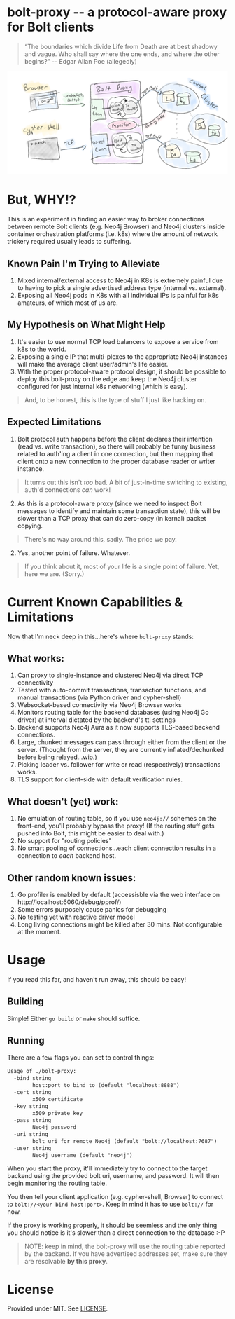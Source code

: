 # bolt-proxy -- a protocol-aware proxy for Bolt clients

> “The boundaries which divide Life from Death are at best shadowy and
>  vague. Who shall say where the one ends, and where the other begins?”
>      -- Edgar Allan Poe (allegedly)

![bolt-proxy architecture](/bolt-proxy.png?raw=true "bolt-proxy architecture")

# But, WHY!?
This is an experiment in finding an easier way to broker connections
between remote Bolt clients (e.g. Neo4j Browser) and Neo4j clusters
inside container orchestration platforms (i.e. k8s) where the amount
of network trickery required usually leads to suffering.

## Known Pain I'm Trying to Alleviate
1. Mixed internal/external access to Neo4j in K8s is extremely painful
   due to having to pick a single advertised address type (internal
   vs. external).
2. Exposing all Neo4j pods in K8s with all individual IPs is painful
   for k8s amateurs, of which most of us are.

## My Hypothesis on What Might Help
1. It's easier to use normal TCP load balancers to expose a service
   from k8s to the world.
2. Exposing a single IP that multi-plexes to the appropriate Neo4j
   instances will make the average client user/admin's life easier.
3. With the proper protocol-aware protocol design, it should be
   possible to deploy this bolt-proxy on the edge and keep the Neo4j
   cluster configured for just internal k8s networking (which is easy).

> And, to be honest, this is the type of stuff I just like hacking on.

## Expected Limitations
1. Bolt protocol auth happens before the client declares their
   intention (read vs. write transaction), so there will probably be
   funny business related to auth'ing a client in one connection, but
   then mapping that client onto a new connection to the proper
   database reader or writer instance.

> It turns out this isn't _too_ bad. A bit of just-in-time switching
> to existing, auth'd connections _can_ work!

2. As this is a protocol-aware proxy (since we need to inspect Bolt
   messages to identify and maintain some transaction state), this
   will be slower than a TCP proxy that can do zero-copy (in kernal)
   packet copying.

> There's no way around this, sadly. The price we pay.

2. Yes, another point of failure. Whatever.

> If you think about it, most of your life is a single point of
> failure. Yet, here we are. (Sorry.)

# Current Known Capabilities & Limitations
Now that I'm neck deep in this...here's where `bolt-proxy` stands:

## What works:
1. Can proxy to single-instance and clustered Neo4j via direct TCP
   connectivity
2. Tested with auto-commit transactions, transaction functions, and
   manual transactions (via Python driver and cypher-shell)
3. Websocket-based connectivity via Neo4j Browser works
4. Monitors routing table for the backend databases (using Neo4j Go
   driver) at interval dictated by the backend's ttl settings
5. Backend supports Neo4j Aura as it now supports TLS-based
   backend connections.
6. Large, chunked messages can pass through either from the client or
   the server. (Thought from the server, they are currently
   inflated/dechunked before being relayed...wip.)
7. Picking leader vs. follower for write or read (respectively)
   transactions works.
8. TLS support for client-side with default verification rules.

## What doesn't (yet) work:
1. No emulation of routing table, so if you use `neo4j://` schemes on
   the front-end, you'll probably bypass the proxy! (If the routing
   stuff gets pushed into Bolt, this might be easier to deal with.)
2. No support for "routing policies"
3. No smart pooling of connections...each client connection results in
   a connection to *each* backend host.

## Other random known issues:
1. Go profiler is enabled by default (accessisble via the web
   interface on http://localhost:6060/debug/pprof/)
2. Some errors purposely cause panics for debugging
3. No testing yet with reactive driver model
4. Long living connections might be killed after 30 mins. Not
   configurable at the moment.

# Usage
If you read this far, and haven't run away, this should be easy!

## Building
Simple! Either `go build` or `make` should suffice.

## Running
There are a few flags you can set to control things:

```
Usage of ./bolt-proxy:
  -bind string
        host:port to bind to (default "localhost:8888")
  -cert string
        x509 certificate
  -key string
        x509 private key
  -pass string
        Neo4j password
  -uri string
        bolt uri for remote Neo4j (default "bolt://localhost:7687")
  -user string
        Neo4j username (default "neo4j")
```

When you start the proxy, it'll immediately try to connect to the
target backend using the provided bolt uri, username, and password. It
will then begin monitoring the routing table.

You then tell your client application (e.g. cypher-shell, Browser) to
connect to `bolt://<your bind host:port>`. Keep in mind it has to use
`bolt://` for now.

If the proxy is working properly, it should be seemless and the only
thing you should notice is it's slower than a direct connection to the
database :-P

> NOTE: keep in mind, the bolt-proxy will use the routing table
> reported by the backend. If you have advertised addresses set, make
> sure they are resolvable **by this proxy**.

# License
Provided under MIT. See [LICENSE](./LICENSE).
